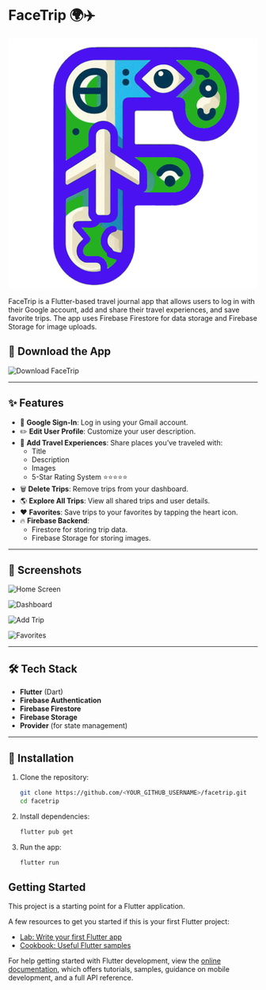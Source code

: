 # FaceTrip 🌍✈️

![FaceTrip Icon](https://raw.githubusercontent.com/Grois333/facetrip/refs/heads/master/assets/img/playstore.png)

FaceTrip is a Flutter-based travel journal app that allows users to log in with their Google account, add and share their travel experiences, and save favorite trips. The app uses Firebase Firestore for data storage and Firebase Storage for image uploads.

## 📲 Download the App
![Download FaceTrip]()

---

## ✨ Features
- 🔑 **Google Sign-In**: Log in using your Gmail account.
- ✏️ **Edit User Profile**: Customize your user description.
- 📍 **Add Travel Experiences**: Share places you’ve traveled with:
  - Title
  - Description
  - Images
  - 5-Star Rating System ⭐⭐⭐⭐⭐
- 🗑️ **Delete Trips**: Remove trips from your dashboard.
- 🌎 **Explore All Trips**: View all shared trips and user details.
- ❤️ **Favorites**: Save trips to your favorites by tapping the heart icon.
- 🔥 **Firebase Backend**:
  - Firestore for storing trip data.
  - Firebase Storage for storing images.

---

## 📸 Screenshots

![Home Screen]()

![Dashboard]()

![Add Trip]()

![Favorites]()

---

## 🛠️ Tech Stack
- **Flutter** (Dart)
- **Firebase Authentication**
- **Firebase Firestore**
- **Firebase Storage**
- **Provider** (for state management)

---

## 🚀 Installation

1. Clone the repository:
   ```sh
   git clone https://github.com/<YOUR_GITHUB_USERNAME>/facetrip.git
   cd facetrip

2. Install dependencies:
   ```sh
   flutter pub get

3. Run the app:
   ```sh
   flutter run


## Getting Started

This project is a starting point for a Flutter application.

A few resources to get you started if this is your first Flutter project:

- [Lab: Write your first Flutter app](https://docs.flutter.dev/get-started/codelab)
- [Cookbook: Useful Flutter samples](https://docs.flutter.dev/cookbook)

For help getting started with Flutter development, view the
[online documentation](https://docs.flutter.dev/), which offers tutorials,
samples, guidance on mobile development, and a full API reference.
